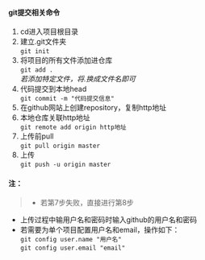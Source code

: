 #### git提交相关命令 ####
1. cd进入项目根目录
2. 建立.git文件夹  
`git init`
3. 将项目的所有文件添加进仓库  
`git add .`  
*若添加特定文件，将.换成文件名即可*  
4. 代码提交到本地head  
`git commit -m "代码提交信息"`
5. 在github网站上创建repository，复制http地址
6. 本地仓库关联http地址  
`git remote add origin http地址`
7. 上传前pull  
`git pull origin master`
8. 上传  
`git push -u origin master`

#### 注： ####
> - 若第7步失败，直接进行第8步  
- 上传过程中输用户名和密码时输入github的用户名和密码
- 若需要为单个项目配置用户名和email，操作如下：  
`git config user.name "用户名"`  
`git config user.email "email"`
